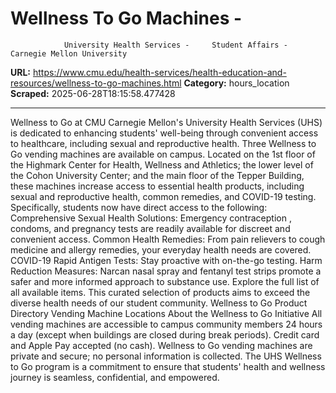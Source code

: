 # Wellness To Go Machines - 
                University Health Services -     Student Affairs - Carnegie Mellon University

**URL:** https://www.cmu.edu/health-services/health-education-and-resources/wellness-to-go-machines.html
**Category:** hours_location
**Scraped:** 2025-06-28T18:15:58.477428


---

Wellness to Go at CMU
Carnegie Mellon's University Health Services (UHS) is dedicated to enhancing students' well-being through convenient access to healthcare, including sexual and reproductive health.
Three Wellness to Go vending machines
are available on campus.
Located on the 1st floor of the Highmark Center for Health, Wellness and Athletics; the lower level of the Cohon University Center; and the main floor of the Tepper Building, these machines increase access to essential health products, including sexual and reproductive health, common remedies, and COVID-19 testing. Specifically, students now have direct access to the following:
Comprehensive Sexual Health Solutions:
Emergency contraception
, condoms, and pregnancy tests are readily available for discreet and convenient access.
Common Health Remedies:
From pain relievers to cough medicine and allergy remedies, your everyday health needs are covered.
COVID-19 Rapid Antigen Tests:
Stay proactive with on-the-go testing.
Harm Reduction Measures:
Narcan nasal spray and fentanyl test strips promote a safer and more informed approach to substance use.
Explore the full list of all available items.
This curated selection of products aims to exceed the diverse health needs of our student community.
Wellness to Go Product Directory
Vending Machine Locations
About the Wellness to Go Initiative
All vending machines are accessible to campus community members 24 hours a day (except when buildings are closed during break periods).
Credit card and Apple Pay accepted (no cash).
Wellness to Go vending machines are private and secure; no personal information is collected.
The UHS Wellness to Go program is a commitment to ensure that students' health and wellness journey is seamless, confidential, and empowered.